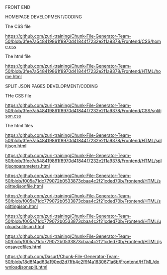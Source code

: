 FRONT END

HOMEPAGE DEVELOPMENT/CODING



The CSS file

https://github.com/zuri-training/Chunk-File-Generator-Team-50/blob/3fee7a548419861f8970d41844f7232e2f1a9378/Frontend/CSS/home.css


The html file

https://github.com/zuri-training/Chunk-File-Generator-Team-50/blob/3fee7a548419861f8970d41844f7232e2f1a9378/Frontend/HTML/home.html






SPLIT JSON PAGES DEVELOPMENT/CODING

THe CSS file

https://github.com/zuri-training/Chunk-File-Generator-Team-50/blob/3fee7a548419861f8970d41844f7232e2f1a9378/Frontend/CSS/splitjson.css



The html files

<!-- split json page  -->
https://github.com/zuri-training/Chunk-File-Generator-Team-50/blob/3fee7a548419861f8970d41844f7232e2f1a9378/Frontend/HTML/splitjson.html

<!-- json parameters page -->
https://github.com/zuri-training/Chunk-File-Generator-Team-50/blob/3fee7a548419861f8970d41844f7232e2f1a9378/Frontend/HTML/splitjsonparameters.html

<!-- splitted json files page -->
https://github.com/zuri-training/Chunk-File-Generator-Team-50/blob/f005a71dc779072b0533873cbaa4c2f21cded70b/Frontend/HTML/splittedjsonfile.html

<!-- splitting json page -->
https://github.com/zuri-training/Chunk-File-Generator-Team-50/blob/f005a71dc779072b0533873cbaa4c2f21cded70b/Frontend/HTML/splittingjson.html

<!-- upload split json page -->
https://github.com/zuri-training/Chunk-File-Generator-Team-50/blob/f005a71dc779072b0533873cbaa4c2f21cded70b/Frontend/HTML/uploadsplitjson.html

<!-- json saved files pages -->
https://github.com/zuri-training/Chunk-File-Generator-Team-50/blob/f005a71dc779072b0533873cbaa4c2f21cded70b/Frontend/HTML/jsonsavedfiles.html

<!-- download json split page -->
https://github.com/Dasurf/Chunk-File-Generator-Team-50/blob/18d8f4ad63a190ed2d7ffb4c2f9f4a1830671a6b/Frontend/HTML/downloadjsonsplit.html
